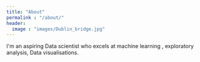 ```yaml
---
title: "About"
permalink : "/about/"
header:
  image : "images/Dublin_bridge.jpg"
---
```

I'm an aspiring Data scientist who excels at machine learning , exploratory analysis, Data visualisations.  
